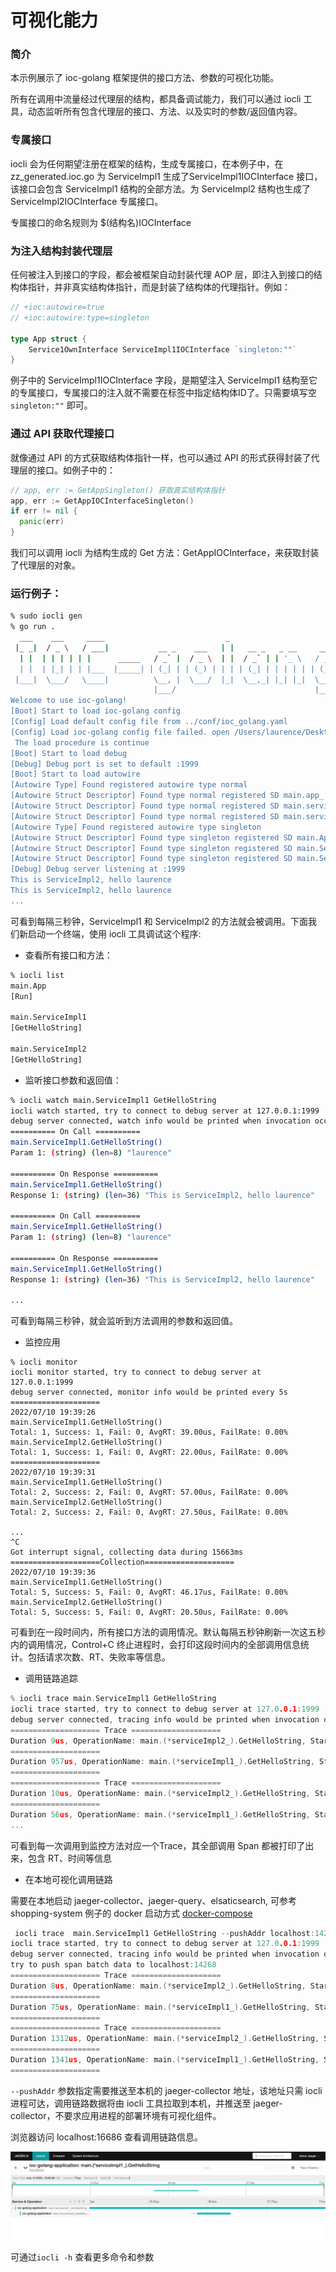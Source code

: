 # 可视化能力

### 简介

本示例展示了 ioc-golang 框架提供的接口方法、参数的可视化功能。

所有在调用中流量经过代理层的结构，都具备调试能力，我们可以通过 iocli 工具，动态监听所有包含代理层的接口、方法、以及实时的参数/返回值内容。

### 专属接口

iocli 会为任何期望注册在框架的结构，生成专属接口，在本例子中，在 zz_generated.ioc.go 为 ServiceImpl1 生成了ServiceImpl1IOCInterface 接口，该接口会包含 ServiceImpl1 结构的全部方法。为 ServiceImpl2 结构也生成了 ServiceImpl2IOCInterface 专属接口。

专属接口的命名规则为 $(结构名)IOCInterface

### 为注入结构封装代理层

任何被注入到接口的字段，都会被框架自动封装代理 AOP 层，即注入到接口的结构体指针，并非真实结构体指针，而是封装了结构体的代理指针。例如：

```go
// +ioc:autowire=true
// +ioc:autowire:type=singleton

type App struct {
	Service1OwnInterface ServiceImpl1IOCInterface `singleton:""`
}
```

例子中的 ServiceImpl1IOCInterface 字段，是期望注入 ServiceImpl1 结构至它的专属接口，专属接口的注入就不需要在标签中指定结构体ID了。只需要填写空 `singleton:""` 即可。

### 通过 API 获取代理接口

就像通过 API 的方式获取结构体指针一样，也可以通过 API 的形式获得封装了代理层的接口。如例子中的：

```go
// app, err := GetAppSingleton() 获取真实结构体指针
app, err := GetAppIOCInterfaceSingleton()
if err != nil {
  panic(err)
}
```

我们可以调用 iocli 为结构生成的 Get 方法：GetAppIOCInterface，来获取封装了代理层的对象。

### 运行例子：

```bash
% sudo iocli gen
% go run .
  ___    ___     ____                           _                         
 |_ _|  / _ \   / ___|           __ _    ___   | |   __ _   _ __     __ _ 
  | |  | | | | | |      _____   / _` |  / _ \  | |  / _` | | '_ \   / _` |
  | |  | |_| | | |___  |_____| | (_| | | (_) | | | | (_| | | | | | | (_| |
 |___|  \___/   \____|          \__, |  \___/  |_|  \__,_| |_| |_|  \__, |
                                |___/                               |___/ 
Welcome to use ioc-golang!
[Boot] Start to load ioc-golang config
[Config] Load default config file from ../conf/ioc_golang.yaml
[Config] Load ioc-golang config file failed. open /Users/laurence/Desktop/workplace/alibaba/IOC-Golang/example/conf/ioc_golang.yaml: no such file or directory
 The load procedure is continue
[Boot] Start to load debug
[Debug] Debug port is set to default :1999
[Boot] Start to load autowire
[Autowire Type] Found registered autowire type normal
[Autowire Struct Descriptor] Found type normal registered SD main.app_
[Autowire Struct Descriptor] Found type normal registered SD main.serviceImpl1_
[Autowire Struct Descriptor] Found type normal registered SD main.serviceImpl2_
[Autowire Type] Found registered autowire type singleton
[Autowire Struct Descriptor] Found type singleton registered SD main.App
[Autowire Struct Descriptor] Found type singleton registered SD main.ServiceImpl1
[Autowire Struct Descriptor] Found type singleton registered SD main.ServiceImpl2
[Debug] Debug server listening at :1999
This is ServiceImpl2, hello laurence
This is ServiceImpl2, hello laurence
...
```

可看到每隔三秒钟，ServiceImpl1 和 ServiceImpl2 的方法就会被调用。下面我们新启动一个终端，使用 iocli 工具调试这个程序: 

- 查看所有接口和方法：

```bash
% iocli list
main.App
[Run]

main.ServiceImpl1
[GetHelloString]

main.ServiceImpl2
[GetHelloString]

```

- 监听接口参数和返回值：

```bash
% iocli watch main.ServiceImpl1 GetHelloString
iocli watch started, try to connect to debug server at 127.0.0.1:1999
debug server connected, watch info would be printed when invocation occurs, param info max depth = 5
========== On Call ==========
main.ServiceImpl1.GetHelloString()
Param 1: (string) (len=8) "laurence"

========== On Response ==========
main.ServiceImpl1.GetHelloString()
Response 1: (string) (len=36) "This is ServiceImpl2, hello laurence"

========== On Call ==========
main.ServiceImpl1.GetHelloString()
Param 1: (string) (len=8) "laurence"

========== On Response ==========
main.ServiceImpl1.GetHelloString()
Response 1: (string) (len=36) "This is ServiceImpl2, hello laurence"

...
```

可看到每隔三秒钟，就会监听到方法调用的参数和返回值。

- 监控应用

```
% iocli monitor
iocli monitor started, try to connect to debug server at 127.0.0.1:1999
debug server connected, monitor info would be printed every 5s
====================
2022/07/10 19:39:26
main.ServiceImpl1.GetHelloString()
Total: 1, Success: 1, Fail: 0, AvgRT: 39.00us, FailRate: 0.00%
main.ServiceImpl2.GetHelloString()
Total: 1, Success: 1, Fail: 0, AvgRT: 22.00us, FailRate: 0.00%
====================
2022/07/10 19:39:31
main.ServiceImpl1.GetHelloString()
Total: 2, Success: 2, Fail: 0, AvgRT: 57.00us, FailRate: 0.00%
main.ServiceImpl2.GetHelloString()
Total: 2, Success: 2, Fail: 0, AvgRT: 27.50us, FailRate: 0.00%

...
^C
Got interrupt signal, collecting data during 15663ms
====================Collection====================
2022/07/10 19:39:36
main.ServiceImpl1.GetHelloString()
Total: 5, Success: 5, Fail: 0, AvgRT: 46.17us, FailRate: 0.00%
main.ServiceImpl2.GetHelloString()
Total: 5, Success: 5, Fail: 0, AvgRT: 20.50us, FailRate: 0.00%

```

可看到在一段时间内，所有接口方法的调用情况。默认每隔五秒钟刷新一次这五秒内的调用情况，Control+C 终止进程时，会打印这段时间内的全部调用信息统计。包括请求次数、RT、失败率等信息。

- 调用链路追踪

```go
% iocli trace main.ServiceImpl1 GetHelloString
iocli trace started, try to connect to debug server at 127.0.0.1:1999
debug server connected, tracing info would be printed when invocation occurs
==================== Trace ==================== 
Duration 9us, OperationName: main.(*serviceImpl2_).GetHelloString, StartTime: 2022/07/10 11:41:32, ReferenceSpans: [{TraceID:75698db3dfec8990 SpanID:01dc1b3c44bf9bb8 RefType:CHILD_OF XXX_NoUnkeyedLiteral:{} XXX_unrecognized:[] XXX_sizecache:0}]
====================
Duration 957us, OperationName: main.(*serviceImpl1_).GetHelloString, StartTime: 2022/07/10 11:41:32, ReferenceSpans: [{TraceID:75698db3dfec8990 SpanID:75698db3dfec8990 RefType:CHILD_OF XXX_NoUnkeyedLiteral:{} XXX_unrecognized:[] XXX_sizecache:0}]
====================
==================== Trace ==================== 
Duration 10us, OperationName: main.(*serviceImpl2_).GetHelloString, StartTime: 2022/07/10 11:41:35, ReferenceSpans: [{TraceID:301fabdc183b603d SpanID:5bfc284b130c0d18 RefType:CHILD_OF XXX_NoUnkeyedLiteral:{} XXX_unrecognized:[] XXX_sizecache:0}]
====================
Duration 56us, OperationName: main.(*serviceImpl1_).GetHelloString, StartTime: 2022/07/10 11:41:35, ReferenceSpans: [{TraceID:301fabdc183b603d SpanID:301fabdc183b603d RefType:CHILD_OF XXX_NoUnkeyedLiteral:{} XXX_unrecognized:[] XXX_sizecache:0}]
...
```

可看到每一次调用到监控方法对应一个Trace，其全部调用 Span 都被打印了出来，包含 RT、时间等信息

- 在本地可视化调用链路

需要在本地启动 jaeger-collector、jaeger-query、elsaticsearch, 可参考 shopping-system 例子的 docker 启动方式 [docker-compose](https://github.com/ioc-golang/shopping-system/blob/main/deploy/docker-compose/docker-compose.yaml)

```go
 iocli trace  main.ServiceImpl1 GetHelloString --pushAddr localhost:14268
iocli trace started, try to connect to debug server at 127.0.0.1:1999
debug server connected, tracing info would be printed when invocation occurs
try to push span batch data to localhost:14268
==================== Trace ====================
Duration 8us, OperationName: main.(*serviceImpl2_).GetHelloString, StartTime: 2022/07/10 11:47:23, ReferenceSpans: [{TraceID:79425e930368c5dd SpanID:6c75b07c1f19a82b RefType:CHILD_OF XXX_NoUnkeyedLiteral:{} XXX_unrecognized:[] XXX_sizecache:0}]
====================
Duration 75us, OperationName: main.(*serviceImpl1_).GetHelloString, StartTime: 2022/07/10 11:47:23, ReferenceSpans: [{TraceID:79425e930368c5dd SpanID:79425e930368c5dd RefType:CHILD_OF XXX_NoUnkeyedLiteral:{} XXX_unrecognized:[] XXX_sizecache:0}]
====================
==================== Trace ====================
Duration 1312us, OperationName: main.(*serviceImpl2_).GetHelloString, StartTime: 2022/07/10 11:47:26, ReferenceSpans: [{TraceID:6a36fcdd7909db2c SpanID:5abedfc7a9c2f3ca RefType:CHILD_OF XXX_NoUnkeyedLiteral:{} XXX_unrecognized:[] XXX_sizecache:0}]
====================
Duration 1341us, OperationName: main.(*serviceImpl1_).GetHelloString, StartTime: 2022/07/10 11:47:26, ReferenceSpans: [{TraceID:6a36fcdd7909db2c SpanID:6a36fcdd7909db2c RefType:CHILD_OF XXX_NoUnkeyedLiteral:{} XXX_unrecognized:[] XXX_sizecache:0}]
====================

```

`--pushAddr` 参数指定需要推送至本机的 jaeger-collector 地址，该地址只需 iocli 进程可达，调用链路数据将由 iocli 工具拉取到本机，并推送至 jaeger-collector，不要求应用进程的部署环境有可视化组件。

浏览器访问 localhost:16686 查看调用链路信息。

![img.png](https://raw.githubusercontent.com/ioc-golang/ioc-golang-website/main/resources/img/example-aop-observability-tracing.png)

可通过`iocli -h` 查看更多命令和参数

